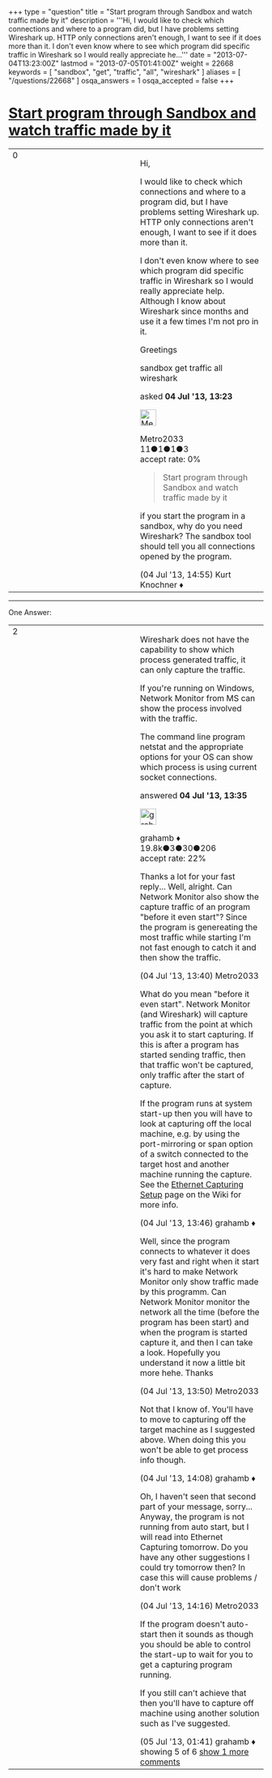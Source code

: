 +++
type = "question"
title = "Start program through Sandbox and watch traffic made by it"
description = '''Hi, I would like to check which connections and where to a program did, but I have problems setting Wireshark up. HTTP only connections aren&#x27;t enough, I want to see if it does more than it. I don&#x27;t even know where to see which program did specific traffic in Wireshark so I would really appreciate he...'''
date = "2013-07-04T13:23:00Z"
lastmod = "2013-07-05T01:41:00Z"
weight = 22668
keywords = [ "sandbox", "get", "traffic", "all", "wireshark" ]
aliases = [ "/questions/22668" ]
osqa_answers = 1
osqa_accepted = false
+++

<div class="headNormal">

# [Start program through Sandbox and watch traffic made by it](/questions/22668/start-program-through-sandbox-and-watch-traffic-made-by-it)

</div>

<div id="main-body">

<div id="askform">

<table id="question-table" style="width:100%;"><colgroup><col style="width: 50%" /><col style="width: 50%" /></colgroup><tbody><tr class="odd"><td style="width: 30px; vertical-align: top"><div class="vote-buttons"><span id="post-22668-upvote" class="ajax-command post-vote up" rel="nofollow" title="I like this post (click again to cancel)"> </span><div id="post-22668-score" class="post-score" title="current number of votes">0</div><span id="post-22668-downvote" class="ajax-command post-vote down" rel="nofollow" title="I dont like this post (click again to cancel)"> </span> <span id="favorite-mark" class="ajax-command favorite-mark" rel="nofollow" title="mark/unmark this question as favorite (click again to cancel)"> </span><div id="favorite-count" class="favorite-count"></div></div></td><td><div id="item-right"><div class="question-body"><p>Hi,</p><p>I would like to check which connections and where to a program did, but I have problems setting Wireshark up. HTTP only connections aren't enough, I want to see if it does more than it.</p><p>I don't even know where to see which program did specific traffic in Wireshark so I would really appreciate help. Although I know about Wireshark since months and use it a few times I'm not pro in it.</p><p>Greetings</p></div><div id="question-tags" class="tags-container tags"><span class="post-tag tag-link-sandbox" rel="tag" title="see questions tagged &#39;sandbox&#39;">sandbox</span> <span class="post-tag tag-link-get" rel="tag" title="see questions tagged &#39;get&#39;">get</span> <span class="post-tag tag-link-traffic" rel="tag" title="see questions tagged &#39;traffic&#39;">traffic</span> <span class="post-tag tag-link-all" rel="tag" title="see questions tagged &#39;all&#39;">all</span> <span class="post-tag tag-link-wireshark" rel="tag" title="see questions tagged &#39;wireshark&#39;">wireshark</span></div><div id="question-controls" class="post-controls"></div><div class="post-update-info-container"><div class="post-update-info post-update-info-user"><p>asked <strong>04 Jul '13, 13:23</strong></p><img src="https://secure.gravatar.com/avatar/a2478c74af8f65b4a2b7bb41a9f325c2?s=32&amp;d=identicon&amp;r=g" class="gravatar" width="32" height="32" alt="Metro2033&#39;s gravatar image" /><p><span>Metro2033</span><br />
<span class="score" title="11 reputation points">11</span><span title="1 badges"><span class="badge1">●</span><span class="badgecount">1</span></span><span title="1 badges"><span class="silver">●</span><span class="badgecount">1</span></span><span title="3 badges"><span class="bronze">●</span><span class="badgecount">3</span></span><br />
<span class="accept_rate" title="Rate of the user&#39;s accepted answers">accept rate:</span> <span title="Metro2033 has no accepted answers">0%</span></p></div></div><div id="comments-container-22668" class="comments-container"><span id="22676"></span><div id="comment-22676" class="comment"><div id="post-22676-score" class="comment-score"></div><div class="comment-text"><blockquote><p>Start program through Sandbox and watch traffic made by it</p></blockquote><p>if you start the program in a sandbox, why do you need Wireshark? The sandbox tool should tell you all connections opened by the program.</p></div><div id="comment-22676-info" class="comment-info"><span class="comment-age">(04 Jul '13, 14:55)</span> <span class="comment-user userinfo">Kurt Knochner ♦</span></div></div></div><div id="comment-tools-22668" class="comment-tools"></div><div class="clear"></div><div id="comment-22668-form-container" class="comment-form-container"></div><div class="clear"></div></div></td></tr></tbody></table>

------------------------------------------------------------------------

<div class="tabBar">

<span id="sort-top"></span>

<div class="headQuestions">

One Answer:

</div>

</div>

<span id="22669"></span>

<div id="answer-container-22669" class="answer">

<table style="width:100%;"><colgroup><col style="width: 50%" /><col style="width: 50%" /></colgroup><tbody><tr class="odd"><td style="width: 30px; vertical-align: top"><div class="vote-buttons"><span id="post-22669-upvote" class="ajax-command post-vote up" rel="nofollow" title="I like this post (click again to cancel)"> </span><div id="post-22669-score" class="post-score" title="current number of votes">2</div><span id="post-22669-downvote" class="ajax-command post-vote down" rel="nofollow" title="I dont like this post (click again to cancel)"> </span></div></td><td><div class="item-right"><div class="answer-body"><p>Wireshark does not have the capability to show which process generated traffic, it can only capture the traffic.</p><p>If you're running on Windows, Network Monitor from MS can show the process involved with the traffic.</p><p>The command line program netstat and the appropriate options for your OS can show which process is using current socket connections.</p></div><div class="answer-controls post-controls"></div><div class="post-update-info-container"><div class="post-update-info post-update-info-user"><p>answered <strong>04 Jul '13, 13:35</strong></p><img src="https://secure.gravatar.com/avatar/d2a7e24ca66604c749c7c88c1da8ff78?s=32&amp;d=identicon&amp;r=g" class="gravatar" width="32" height="32" alt="grahamb&#39;s gravatar image" /><p><span>grahamb ♦</span><br />
<span class="score" title="19834 reputation points"><span>19.8k</span></span><span title="3 badges"><span class="badge1">●</span><span class="badgecount">3</span></span><span title="30 badges"><span class="silver">●</span><span class="badgecount">30</span></span><span title="206 badges"><span class="bronze">●</span><span class="badgecount">206</span></span><br />
<span class="accept_rate" title="Rate of the user&#39;s accepted answers">accept rate:</span> <span title="grahamb has 274 accepted answers">22%</span></p></div></div><div id="comments-container-22669" class="comments-container"><span id="22670"></span><div id="comment-22670" class="comment"><div id="post-22670-score" class="comment-score"></div><div class="comment-text"><p>Thanks a lot for your fast reply... Well, alright. Can Network Monitor also show the capture traffic of an program "before it even start"? Since the program is genereating the most traffic while starting I'm not fast enough to catch it and then show the traffic.</p></div><div id="comment-22670-info" class="comment-info"><span class="comment-age">(04 Jul '13, 13:40)</span> <span class="comment-user userinfo">Metro2033</span></div></div><span id="22672"></span><div id="comment-22672" class="comment"><div id="post-22672-score" class="comment-score"></div><div class="comment-text"><p>What do you mean "before it even start". Network Monitor (and Wireshark) will capture traffic from the point at which you ask it to start capturing. If this is after a program has started sending traffic, then that traffic won't be captured, only traffic after the start of capture.</p><p>If the program runs at system start-up then you will have to look at capturing off the local machine, e.g. by using the port-mirroring or span option of a switch connected to the target host and another machine running the capture. See the <a href="http://wiki.wireshark.org/CaptureSetup/Ethernet">Ethernet Capturing Setup</a> page on the Wiki for more info.</p></div><div id="comment-22672-info" class="comment-info"><span class="comment-age">(04 Jul '13, 13:46)</span> <span class="comment-user userinfo">grahamb ♦</span></div></div><span id="22673"></span><div id="comment-22673" class="comment"><div id="post-22673-score" class="comment-score"></div><div class="comment-text"><p>Well, since the program connects to whatever it does very fast and right when it start it's hard to make Network Monitor only show traffic made by this programm. Can Network Monitor monitor the network all the time (before the program has been start) and when the program is started capture it, and then I can take a look. Hopefully you understand it now a little bit more hehe. Thanks</p></div><div id="comment-22673-info" class="comment-info"><span class="comment-age">(04 Jul '13, 13:50)</span> <span class="comment-user userinfo">Metro2033</span></div></div><span id="22674"></span><div id="comment-22674" class="comment"><div id="post-22674-score" class="comment-score"></div><div class="comment-text"><p>Not that I know of. You'll have to move to capturing off the target machine as I suggested above. When doing this you won't be able to get process info though.</p></div><div id="comment-22674-info" class="comment-info"><span class="comment-age">(04 Jul '13, 14:08)</span> <span class="comment-user userinfo">grahamb ♦</span></div></div><span id="22675"></span><div id="comment-22675" class="comment"><div id="post-22675-score" class="comment-score"></div><div class="comment-text"><p>Oh, I haven't seen that second part of your message, sorry... Anyway, the program is not running from auto start, but I will read into Ethernet Capturing tomorrow. Do you have any other suggestions I could try tomorrow then? In case this will cause problems / don't work</p></div><div id="comment-22675-info" class="comment-info"><span class="comment-age">(04 Jul '13, 14:16)</span> <span class="comment-user userinfo">Metro2033</span></div></div><span id="22685"></span><div id="comment-22685" class="comment not_top_scorer"><div id="post-22685-score" class="comment-score"></div><div class="comment-text"><p>If the program doesn't auto-start then it sounds as though you should be able to control the start-up to wait for you to get a capturing program running.</p><p>If you still can't achieve that then you'll have to capture off machine using another solution such as I've suggested.</p></div><div id="comment-22685-info" class="comment-info"><span class="comment-age">(05 Jul '13, 01:41)</span> <span class="comment-user userinfo">grahamb ♦</span></div></div></div><div id="comment-tools-22669" class="comment-tools"><span class="comments-showing"> showing 5 of 6 </span> <a href="#" class="show-all-comments-link">show 1 more comments</a></div><div class="clear"></div><div id="comment-22669-form-container" class="comment-form-container"></div><div class="clear"></div></div></td></tr></tbody></table>

</div>

<div class="paginator-container-left">

</div>

</div>

</div>

